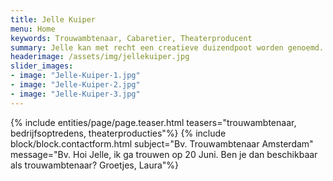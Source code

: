 ```yaml
---
title: Jelle Kuiper
menu: Home
keywords: Trouwambtenaar, Cabaretier, Theaterproducent
summary: Jelle kan met recht een creatieve duizendpoot worden genoemd. Hij is cabaretier en verzorgt optredens op maat. Hij is officieel trouwambtenaar in heel Nederland. Ook is hij theaterproducent van o.a. de Buurman en Buurman voorstellingen en regisseert hij Stefano Keizers.
headerimage: /assets/img/jellekuiper.jpg
slider_images:
- image: "Jelle-Kuiper-1.jpg"
- image: "Jelle-Kuiper-2.jpg"
- image: "Jelle-Kuiper-3.jpg"
---
```


{% include entities/page/page.teaser.html teasers="trouwambtenaar, bedrijfsoptredens, theaterproducties"%}
{% include block/block.contactform.html subject="Bv. Trouwambtenaar Amsterdam" message="Bv. Hoi Jelle, ik ga trouwen op 20 Juni. Ben je dan beschikbaar als trouwambtenaar? Groetjes, Laura"%}